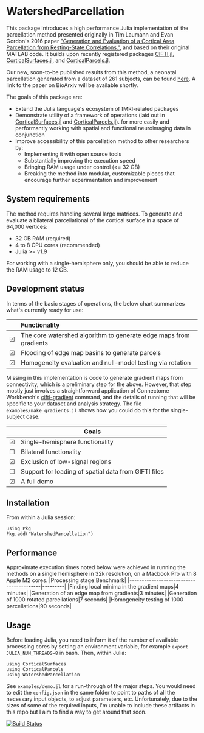 # WatershedParcellation
This package introduces a high performance Julia implementation of the parcellation method presented originally in Tim Laumann and Evan Gordon's 2016 paper ["Generation and Evaluation of a Cortical Area Parcellation from Resting-State Correlations."](https://pubmed.ncbi.nlm.nih.gov/25316338/), and based on their original MATLAB code. It builds upon recently registered packages [CIFTI.jl](https://github.com/myersm0/CIFTI.jl), [CorticalSurfaces.jl](https://github.com/myersm0/CorticalSurfaces.jl), and [CorticalParcels.jl](https://github.com/myersm0/CorticalParcels.jl).

Our new, soon-to-be published results from this method, a neonatal parcellation generated from a dataset of 261 subjects, can be found [here](https://github.com/myersm0/Myers-Labonte_parcellation). A link to the paper on BioArxiv will be available shortly.

The goals of this package are:
- Extend the Julia language's ecosystem of fMRI-related packages
- Demonstrate utility of a framework of operations (laid out in [CorticalSurfaces.jl](https://github.com/myersm0/CorticalSurfaces.jl) and [CorticalParcels.jl](https://github.com/myersm0/CorticalParcels.jl)). for more easily and performantly working with spatial and functional neuroimaging data in conjunction
- Improve accessibility of this parcellation method to other researchers by:
	- Implementing it with open source tools
	- Substantially improving the execution speed
	- Bringing RAM usage under control (<= 32 GB)
	- Breaking the method into modular, customizable pieces that encourage further experimentation and improvement

## System requirements
The method requires handling several large matrices. To generate and evaluate a bilateral parcellational of the cortical surface in a space of 64,000 vertices:
- 32 GB RAM (required)
- 4 to 8 CPU cores (recommended)
- Julia >= v1.9

For working with a single-hemisphere only, you should be able to reduce the RAM usage to 12 GB.

## Development status
In terms of the basic stages of operations, the below chart summarizes what's currently ready for use:

| |Functionality|
|-|:----------------------------------------------------------------|
|☑|The core watershed algorithm to generate edge maps from gradients|
|☑|Flooding of edge map basins to generate parcels|
|☑|Homogeneity evaluation and null-model testing via rotation|

Missing in this implementation is code to generate gradient maps from connectivity, which is a preliminary step for the above. However, that step mostly just involves a straightforward application of Connectome Workbench's [cifti-gradient](https://humanconnectome.org/software/workbench-command/-cifti-gradient) command, and the details of running that will be specific to your dataset and analysis strategy. The file `examples/make_gradients.jl` shows how you could do this for the single-subject case.

| |Goals|
|-|----------------------------------------------------|
|☑|Single-hemisphere functionality|
|☐|Bilateral functionality|
|☑|Exclusion of low-signal regions|
|☐|Support for loading of spatial data from GIFTI files|
|☑|A full demo|

## Installation
From within a Julia session:
```
using Pkg
Pkg.add("WatershedParcellation")
```

## Performance
Approximate execution times noted below were achieved in running the methods on a single hemisphere in 32k resolution, on a Macbook Pro with 8 Apple M2 cores.
|Processing stage|Benchmark|
|-----------------------------------------|---------|
|Finding local minima in the gradient maps|4 minutes|
|Generation of an edge map from gradients|3 minutes|
|Generation of 1000 rotated parcellations|7 seconds|
|Homogeneity testing of 1000 parcellations|90 seconds|

## Usage
Before loading Julia, you need to inform it of the number of available processing cores by setting an environment variable, for example `export JULIA_NUM_THREADS=8` in bash. Then, within Julia:
```
using CorticalSurfaces
using CorticalParcels
using WatershedParcellation
```

See `examples/demo.jl` for a run-through of the major steps. You would need to edit the `config.json` in the same folder to point to paths of all the necessary input objects, to adjust parameters, etc. Unfortunately, due to the sizes of some of the required inputs, I'm unable to include these artifacts in this repo but I aim to find a way to get around that soon.

[![Build Status](https://github.com/myersm0/WatershedParcellation.jl/actions/workflows/CI.yml/badge.svg?branch=main)](https://github.com/myersm0/WatershedParcellation.jl/actions/workflows/CI.yml?query=branch%3Amain)
